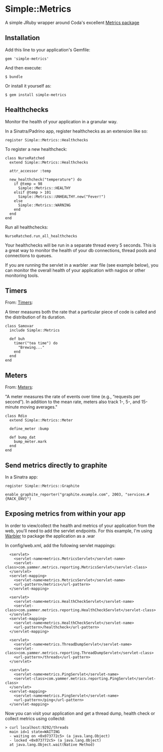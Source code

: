 # Simple::Metrics

A simple JRuby wrapper around Coda's excellent <a href="http://metrics.codahale.com/">Metrics package</a>

## Installation

Add this line to your application's Gemfile:

    gem 'simple-metrics'

And then execute:

    $ bundle

Or install it yourself as:

    $ gem install simple-metrics

## Healthchecks

Monitor the health of your application in a granular way.

In a Sinatra/Padrino app, register healthchecks as an extension like so:

    register Simple::Metrics::Healthchecks

To register a new healthcheck:

    class NurseRatched
      extend Simple::Metrics::Healthchecks

      attr_accessor :temp

      new_healthcheck("temperature") do
        if @temp = 98
          Simple::Metrics::HEALTHY
        elsif @temp > 101
          Simple::Metrics::UNHEALTHY.new("Fever!")
        else
          Simple::Metrics::WARNING
        end
      end
    end

Run all healthchecks:

    NurseRatched.run_all_healthchecks

Your healthchecks will be run in a separate thread every 5 seconds. This is a great way to monitor the health of your db connections, thread pools and connections to queues.

If you are running the servlet in a warbler .war file (see example below), you can monitor the overall health of your application with nagios or other monitoring tools.

## Timers

From: <a href="http://metrics.codahale.com/getting-started/#timers">Timers</a>:

A timer measures both the rate that a particular piece of code is called and the distribution of its duration.

    class Samovar
      include Simple::Metrics

      def buh
        timer("tea time") do
          "Brewing..."
        end
      end
    end

## Meters

From: <a href="http://metrics.codahale.com/getting-started/#meters">Meters</a>:

"A meter measures the rate of events over time (e.g., “requests per second”). In addition to the mean rate, meters also track 1-, 5-, and 15-minute moving averages."

    class Rdio
      extend Simple::Metrics::Meter

      define_meter :bump

      def bump_dat
        bump_meter.mark
      end
    end

## Send metrics directly to graphite
   
In a Sinatra app:

    register Simple::Metrics::Graphite

    enable_graphite_reporter("graphite.example.com", 2003, "services.#{RACK_ENV}")

## Exposing metrics from within your app

In order to view/collect the health and metrics of your application from the web, you'll need to add the servlet endpoints.
For this example, I'm using <a href="https://github.com/jruby/warbler">Warbler</a> to package
the application as a .war

In config/web.xml, add the following servlet mappings:

      <servlet>
        <servlet-name>metrics.MetricsServlet</servlet-name>
        <servlet-class>com.yammer.metrics.reporting.MetricsServlet</servlet-class>
      </servlet>
      <servlet-mapping>
        <servlet-name>metrics.MetricsServlet</servlet-name>
        <url-pattern>/metrics</url-pattern>
      </servlet-mapping>

      <servlet>
        <servlet-name>metrics.HealthCheckServlet</servlet-name>
        <servlet-class>com.yammer.metrics.reporting.HealthCheckServlet</servlet-class>
      </servlet>
      <servlet-mapping>
        <servlet-name>metrics.HealthCheckServlet</servlet-name>
        <url-pattern>/healthcheck</url-pattern>
      </servlet-mapping>

      <servlet>
        <servlet-name>metrics.ThreadDumpServlet</servlet-name>
        <servlet-class>com.yammer.metrics.reporting.ThreadDumpServlet</servlet-class>
        <url-pattern>/threads</url-pattern>
      </servlet>

      <servlet>
        <servlet-name>metrics.PingServlet</servlet-name>
        <servlet-class>com.yammer.metrics.reporting.PingServlet</servlet-class>
      </servlet>
      <servlet-mapping>
        <servlet-name>metrics.PingServlet</servlet-name>
        <url-pattern>/ping</url-pattern>
      </servlet-mapping>

Now you can visit your application and get a thread dump, health check or collect metrics using collectd:

    > curl localhost:9292/threads
      main id=1 state=WAITING
      - waiting on <0x073772c5> (a java.lang.Object)
      - locked <0x073772c5> (a java.lang.Object)
      at java.lang.Object.wait(Native Method)